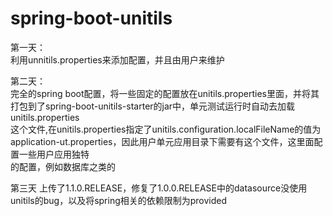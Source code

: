 # spring-boot-unitils
第一天：  
利用unnitils.properties来添加配置，并且由用户来维护

第二天：  
完全的spring boot配置，将一些固定的配置放在unitils.properties里面，并将其  
打包到了spring-boot-unitils-starter的jar中，单元测试运行时自动去加载unitils.properties  
这个文件,在unitils.properties指定了unitils.configuration.localFileName的值为  
application-ut.properties，因此用户单元应用目录下需要有这个文件，这里面配置一些用户应用独特  
的配置，例如数据库之类的

第三天
上传了1.1.0.RELEASE，修复了1.0.0.RELEASE中的datasource没使用unitils的bug，以及将spring相关的依赖限制为provided